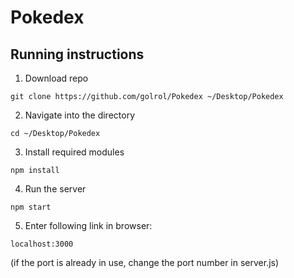 # Pokedex
## Running instructions ##
1. Download repo
```
git clone https://github.com/golrol/Pokedex ~/Desktop/Pokedex
```
2. Navigate into the directory
```
cd ~/Desktop/Pokedex
```
3. Install required modules
```
npm install
```
4. Run the server
```
npm start
```
5. Enter following link in browser:
```
localhost:3000
```
(if the port is already in use, change the port number in server.js)

